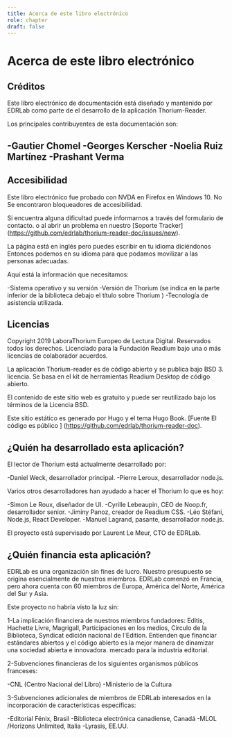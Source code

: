 ```yaml
---
title: Acerca de este libro electrónico
role: chapter
draft: false
---
```

# Acerca de este libro electrónico

## Créditos

Este libro electrónico de documentación está diseñado y mantenido por EDRLab como parte de
el desarrollo de la aplicación Thorium-Reader.

Los principales contribuyentes de esta documentación son:

-Gautier Chomel
-Georges Kerscher
-Noelia Ruiz Martínez
-Prashant Verma
-  
## Accesibilidad

Este libro electrónico fue probado con NVDA en Firefox en Windows 10. No
Se encontraron bloqueadores de accesibilidad.

Si encuentra alguna dificultad puede informarnos a través del formulario de contacto.
o al abrir un problema en nuestro [Soporte
Tracker] (https://github.com/edrlab/thorium-reader-doc/issues/new).

La página está en inglés pero puedes escribir en tu idioma diciéndonos
Entonces podemos en su idioma para que podamos movilizar a las personas adecuadas.

Aquí está la información que necesitamos:

-Sistema operativo y su versión
-Versión de Thorium  (se indica en la parte inferior de la biblioteca debajo
    el título sobre Thorium )
-Tecnología de asistencia utilizada.


## Licencias
Copyright 2019 LaboraThorium  Europeo de Lectura Digital. Reservados todos los derechos.
Licenciado para la Fundación Readium bajo una o más licencias de colaborador
acuerdos.

La aplicación Thorium-reader es de código abierto y se publica bajo BSD 3.
licencia. Se basa en el kit de herramientas Readium Desktop de código abierto.

El contenido de este sitio web es gratuito y puede ser reutilizado bajo los términos
de la Licencia BSD.

Este sitio estático es generado por Hugo y el tema Hugo Book. \[Fuente
El código es público \] (https://github.com/edrlab/thorium-reader-doc).

## ¿Quién ha desarrollado esta aplicación?

El lector de Thorium  está actualmente desarrollado por:

-Daniel Weck, desarrollador principal.
-Pierre Leroux, desarrollador node.js.

Varios otros desarrolladores han ayudado a hacer el Thorium  lo que es hoy:

-Simon Le Roux, diseñador de UI.
-Cyrille Lebeaupin, CEO de Noop.fr, desarrollador senior.
-Jiminy Panoz, creador de Readium CSS.
-Léo Stéfani, Node.js, React Developer.
-Manuel Lagrand, pasante, desarrollador node.js.

El proyecto está supervisado por Laurent Le Meur, CTO de EDRLab.

## ¿Quién financia esta aplicación?

EDRLab es una organización sin fines de lucro. Nuestro presupuesto se origina esencialmente
de nuestros miembros. EDRLab comenzó en Francia, pero ahora cuenta con 60
miembros de Europa, América del Norte, América del Sur y Asia.

Este proyecto no habría visto la luz sin:

1-La implicación financiera de nuestros miembros fundadores: Editis, Hachette
Livre, Magrigall, Participaciones en los medios, Círculo de la Biblioteca, Syndicat
edición nacional de l'Edition. Entienden que financiar estándares abiertos
y el código abierto es la mejor manera de dinamizar una sociedad abierta e innovadora.
mercado para la industria editorial.

2-Subvenciones financieras de los siguientes organismos públicos franceses:

-CNL (Centro Nacional del Libro)
-Ministerio de la Cultura

3-Subvenciones adicionales de miembros de EDRLab interesados ​​en la incorporación de
características específicas:

-Editorial Fénix, Brasil
-Biblioteca electrónica canadiense, Canadá
-MLOL /Horizons Unlimited, Italia
-Lyrasis, EE.UU.